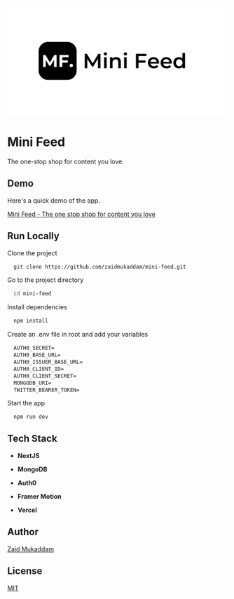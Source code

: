 ![Logo](public/cover.png)

# Mini Feed

The one-stop shop for content you love.

## Demo

Here's a quick demo of the app.

[Mini Feed - The one stop shop for content you love](https://www.youtube.com/watch?v=)

## Run Locally

Clone the project

```bash
  git clone https://github.com/zaidmukaddam/mini-feed.git
```

Go to the project directory

```bash
  cd mini-feed
```

Install dependencies

```bash
  npm install
```

Create an .env file in root and add your variables

```
  AUTH0_SECRET=
  AUTH0_BASE_URL=
  AUTH0_ISSUER_BASE_URL=
  AUTH0_CLIENT_ID=
  AUTH0_CLIENT_SECRET=
  MONGODB_URI=
  TWITTER_BEARER_TOKEN=
```

Start the app

```bash
  npm run dev
```

## Tech Stack

- **NextJS**

- **MongoDB**

- **Auth0**

- **Framer Motion**

- **Vercel**

## Author

[Zaid Mukaddam](https://www.github.com/zaidmukaddam)

## License

[MIT](LICENSE)
